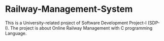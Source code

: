# Railway-Management-System
This is a University-related project of Software Development Project-I (SDP-I). The project is about Online Railway Management with C programming Language.
